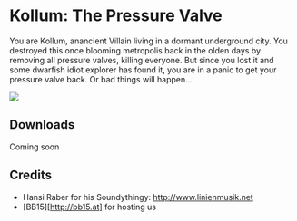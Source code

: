 # Kollum: The Pressure Valve

You are Kollum, anancient Villain living in a dormant underground city.
You destroyed this once blooming metropolis back in the olden days by removing
all pressure valves, killing everyone. But since you lost it and
some dwarfish idiot explorer has found it, you are in a panic to get your pressure valve back.
Or bad things will happen…

![](http://media.indiedb.com/cache/images/games/1/21/20395/thumb_300x150/Kollum_The_Pressure_Valve-5.png)

## Downloads

Coming soon

## Credits

* Hansi Raber for his Soundythingy: http://www.linienmusik.net
* [BB15][http://bb15.at] for hosting us

